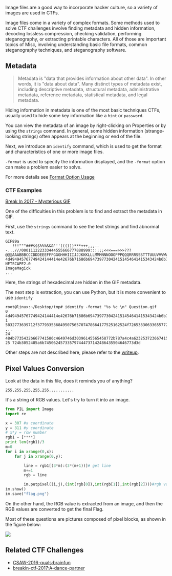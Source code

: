 Image files are a good way to incorporate hacker culture, so a variety of images are used in CTFs.

Image files come in a variety of complex formats. Some methods used to solve CTF challenges involve finding metadata and hidden information, decoding lossless compression, checking validation, performing steganography, or extracting printable characters. All of those are important topics of Misc, involving understanding basic file formats, common steganography techniques, and steganography software.


## Metadata


> Metadata is "data that provides information about other data". In other words, it is "data about data". Many distinct types of metadata exist, including descriptive metadata, structural metadata, administrative metadata, reference metadata, statistical metadata, and legal metadata.

Hiding information in metadata is one of the most basic techniques CTFs, usually used to hide some key information like a `hint` or `password`.

You can view the metadata of an image by right-clicking on Properties or by using the `strings` command. In general, some hidden information (strange-looking strings) often appears at the beginning or end of the file.

Next, we introduce an `identify` command, which is used to get the format and characteristics of one or more image files.

`-format` is used to specify the information displayed, and the `-format` option can make a problem easier to solve.

For more details see [Format Option Usage](https://www.imagemagick.org/script/escape.php)


### CTF Examples


[Break In 2017 - Mysterious GIF](https://github.com/ctfs/write-ups-2017/tree/master/breakin-ctf-2017/misc/Mysterious-GIF)

One of the difficulties in this problem is to find and extract the metadata in GIF.

First, use the `strings` command to see the text strings and find abnormal text.

```console
GIF89a
   !!!"""###$$$%%%&&&'''((()))***+++,,,---...///000111222333444555666777888999:::;;;<<<===>>>???@@@AAABBBCCCDDDEEEFFFGGGHHHIIIJJJKKKLLLMMMNNNOOOPPPQQQRRRSSSTTTUUUVVVWWWXXXYYYZZZ[[[\\\]]]^^^___```aaabbbcccdddeeefffggghhhiiijjjkkklllmmmnnnooopppqqqrrrssstttuuuvvvwwwxxxyyyzzz{{{|||}}}~~~
4d494945767749424144414e42676b71686b6947397730424151454641415343424b6b776767536c41674541416f4942415144644d4e624c3571565769435172
NETSCAPE2.0
ImageMagick
...
```

Here, the strings of hexadecimal are hidden in the GIF metadata.

The next step is extraction, you can use Python, but it is more convenient to use `identify`

```shell
root@linux:~/Desktop/tmp# identify -format "%s %c \n" Question.gif
0 4d494945767749424144414e42676b71686b6947397730424151454641415343424b6b776767536c41674541416f4942415144644d4e624c3571565769435172
1 5832773639712f377933536849507565707478664177525162524f72653330633655772f6f4b3877655a547834346d30414c6f75685634364b63514a6b687271
...
24 484b7735432b667741586c4649746d30396145565458772b787a4c4a623253723667415450574d35715661756278667362356d58482f77443969434c684a536f
25 724b3052485a6b745062457335797444737142486435504646773d3d
```

Other steps are not described here, please refer to the [writeup](https://github.com/ctfs/write-ups-2017/tree/master/breakin-ctf-2017/misc/Mysterious-GIF).


## Pixel Values Conversion


Look at the data in this file, does it reminds you of anything?

```
255,255,255,255,255...........
```

It's a string of RGB values. Let's try to turn it into an image.

```python
from PIL import Image
import re

x = 307 #x coordinate
y = 311 #y coordinate  
# x*y = row number
rgb1 = [****]
print len(rgb1)/3
m=0
for i in xrange(0,x):
    for j in xrange(0,y):

        line = rgb1[(3*m):(3*(m+1))]# get line
        m+=1
        rgb = line

        im.putpixel((i,j),(int(rgb[0]),int(rgb[1]),int(rgb[2])))#rgb values converted to pixels
im.show()
im.save("flag.png")
```

On the other hand, the RGB value is extracted from an image, and then the RGB values are converted to get the final Flag.


Most of these questions are pictures composed of pixel blocks, as shown in the figure below:


![](./figure/brainfun.png)


## Related CTF Challenges


- [CSAW-2016-quals:brainfun](https://github.com/ctfs/write-ups-2016/tree/master/csaw-ctf-2016-quals/forensics/brainfun-50)
- [breakin-ctf-2017:A-dance-partner](https://github.com/ctfs/write-ups-2017/tree/master/breakin-ctf-2017/misc/A-dance-partner)
